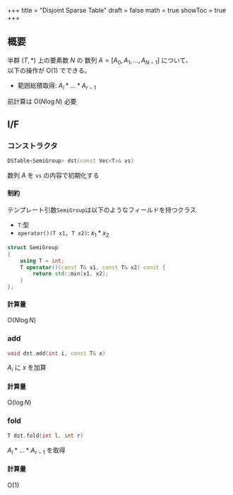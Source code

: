 +++
title = "Disjoint Sparse Table"
draft = false
math = true
showToc = true
+++

## 概要

半群 $(T, \ast)$ 上の要素数 $N$ の 数列 $A = \lbrack A _ 0, A _ 1, \dots , A _ {N-1}\rbrack$ について、  
以下の操作が $\mathrm{O}(1)$ でできる。

- 範囲総積取得: $A _ l \ast \dots \ast A _ {r-1}$

前計算は $\mathrm{O}(N\log N)$ 必要

## I/F

### コンストラクタ

```cpp
DSTable<SemiGroup> dst(const Vec<T>& vs)
```

数列 $A$ を `vs` の内容で初期化する

#### 制約

テンプレート引数`SemiGroup`は以下のようなフィールドを持つクラス

- `T`:型
- `operator()(T x1, T x2)`: $x _ 1 \ast x _ 2$
  
```cpp
struct SemiGroup
{
    using T = int;
    T operator()(const T& x1, const T& x2) const { 
        return std::min(x1, x2); 
    }
};
```

#### 計算量

$\mathrm{O}(N\log N)$

### add

```cpp
void dst.add(int i, const T& x)
```

$A _ i$ に $x$ を加算

#### 計算量

$\mathrm{O}(\log N)$

### fold

```cpp
T dst.fold(int l, int r)
```

$A _ l \ast \dots \ast A _ {r-1}$ を取得

#### 計算量

$\mathrm{O}(1)$
